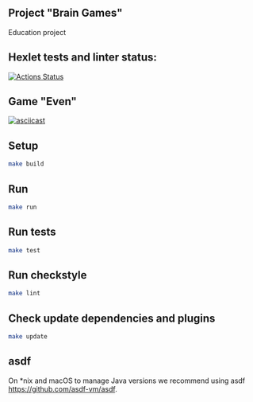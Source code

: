 ## Project "Brain Games"

Education project

## Hexlet tests and linter status:
[![Actions Status](https://github.com/g0al/java-project-61/actions/workflows/hexlet-check.yml/badge.svg)](https://github.com/g0al/java-project-61/actions)

## Game "Even"

[![asciicast](https://asciinema.org/a/aow5otXxyneEt5b7k8Xu06Jrr.svg)](https://asciinema.org/a/aow5otXxyneEt5b7k8Xu06Jrr)

## Setup

```bash
make build
```

## Run

```bash
make run
```

## Run tests

```bash
make test
```

## Run checkstyle

```bash
make lint
```

## Check update dependencies and plugins

```bash
make update
```

## asdf

On *nix and macOS to manage Java versions we recommend using asdf https://github.com/asdf-vm/asdf. 
